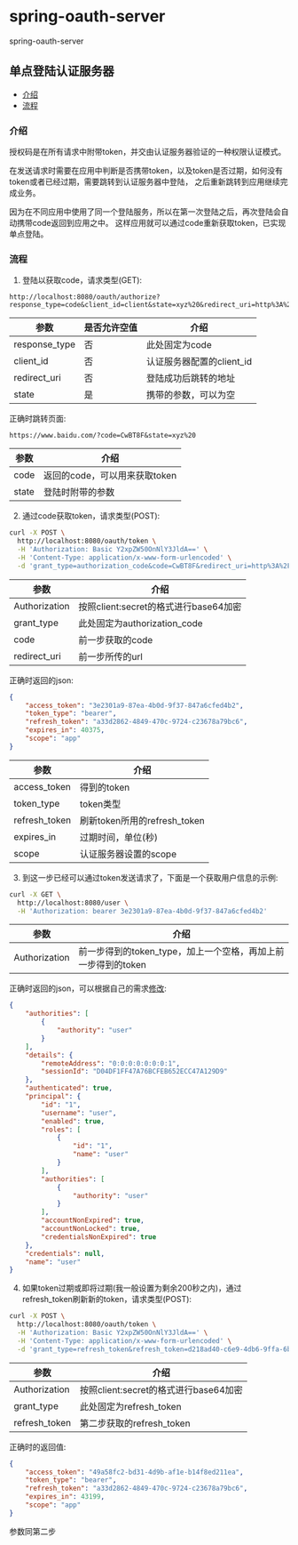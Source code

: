 # spring-oauth-server
spring-oauth-server

## 单点登陆认证服务器

- [介绍](#介绍)
- [流程](#流程)


### 介绍

授权码是在所有请求中附带token，并交由认证服务器验证的一种权限认证模式。

在发送请求时需要在应用中判断是否携带token，以及token是否过期，如何没有token或者已经过期，需要跳转到认证服务器中登陆，
之后重新跳转到应用继续完成业务。

因为在不同应用中使用了同一个登陆服务，所以在第一次登陆之后，再次登陆会自动携带code返回到应用之中。
这样应用就可以通过code重新获取token，已实现单点登陆。

### 流程

1. 登陆以获取code，请求类型(GET):

```
http://localhost:8080/oauth/authorize?response_type=code&client_id=client&state=xyz%20&redirect_uri=http%3A%2F%2Fwww.baidu.com
```

参数 | 是否允许空值 | 介绍
---|---|---
response_type | 否 |此处固定为code
client_id | 否 |认证服务器配置的client_id
redirect_uri | 否 | 登陆成功后跳转的地址
state | 是 |携带的参数，可以为空

正确时跳转页面:

```
https://www.baidu.com/?code=CwBT8F&state=xyz%20
```

参数 | 介绍
---|---
code | 返回的code，可以用来获取token
state | 登陆时附带的参数

2. 通过code获取token，请求类型(POST):

```bash
curl -X POST \
  http://localhost:8080/oauth/token \
  -H 'Authorization: Basic Y2xpZW50OnNlY3JldA==' \
  -H 'Content-Type: application/x-www-form-urlencoded' \
  -d 'grant_type=authorization_code&code=CwBT8F&redirect_uri=http%3A%2F%2Fwww.baidu.com'
```

参数 | 介绍
---|---
Authorization | 按照client:secret的格式进行base64加密
grant_type | 此处固定为authorization_code
code | 前一步获取的code
redirect_uri | 前一步所传的url

正确时返回的json:

```json
{
    "access_token": "3e2301a9-87ea-4b0d-9f37-847a6cfed4b2",
    "token_type": "bearer",
    "refresh_token": "a33d2862-4849-470c-9724-c23678a79bc6",
    "expires_in": 40375,
    "scope": "app"
}
```

参数 | 介绍
---|---
access_token | 得到的token
token_type | token类型
refresh_token | 刷新token所用的refresh_token
expires_in | 过期时间，单位(秒)
scope | 认证服务器设置的scope

3. 到这一步已经可以通过token发送请求了，下面是一个获取用户信息的示例:

```bash
curl -X GET \
  http://localhost:8080/user \
  -H 'Authorization: bearer 3e2301a9-87ea-4b0d-9f37-847a6cfed4b2'
```

参数 | 介绍
---|---
Authorization | 前一步得到的token_type，加上一个空格，再加上前一步得到的token

正确时返回的json，可以根据自己的需求[修改](src/main/java/com/example/oauthtest/user/UserController.java):

```json
{
    "authorities": [
        {
            "authority": "user"
        }
    ],
    "details": {
        "remoteAddress": "0:0:0:0:0:0:0:1",
        "sessionId": "D04DF1FF47A76BCFEB652ECC47A129D9"
    },
    "authenticated": true,
    "principal": {
        "id": "1",
        "username": "user",
        "enabled": true,
        "roles": [
            {
                "id": "1",
                "name": "user"
            }
        ],
        "authorities": [
            {
                "authority": "user"
            }
        ],
        "accountNonExpired": true,
        "accountNonLocked": true,
        "credentialsNonExpired": true
    },
    "credentials": null,
    "name": "user"
}
```

4. 如果token过期或即将过期(我一般设置为剩余200秒之内)，通过refresh_token刷新新的token，请求类型(POST):

```bash
curl -X POST \
  http://localhost:8080/oauth/token \
  -H 'Authorization: Basic Y2xpZW50OnNlY3JldA==' \
  -H 'Content-Type: application/x-www-form-urlencoded' \
  -d 'grant_type=refresh_token&refresh_token=d218ad40-c6e9-4db6-9ffa-6ba6e57237ad'
```

参数 | 介绍
---|---
Authorization | 按照client:secret的格式进行base64加密
grant_type | 此处固定为refresh_token
refresh_token | 第二步获取的refresh_token

正确时的返回值:

```json
{
    "access_token": "49a58fc2-bd31-4d9b-af1e-b14f8ed211ea",
    "token_type": "bearer",
    "refresh_token": "a33d2862-4849-470c-9724-c23678a79bc6",
    "expires_in": 43199,
    "scope": "app"
}
```

参数同第二步
